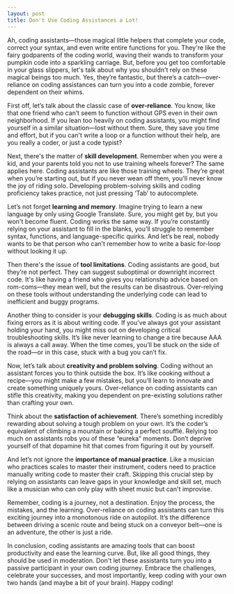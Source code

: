 ```yaml
---
layout: post
title: Don't Use Coding Assistances a Lot!
---
```


Ah, coding assistants—those magical little helpers that complete your code, correct your syntax, and even write entire functions for you. They're like the fairy godparents of the coding world, waving their wands to transform your pumpkin code into a sparkling carriage. But, before you get too comfortable in your glass slippers, let's talk about why you shouldn't rely on these magical beings too much. Yes, they’re fantastic, but there’s a catch—over-reliance on coding assistances can turn you into a code zombie, forever dependent on their whims.

First off, let’s talk about the classic case of **over-reliance**. You know, like that one friend who can’t seem to function without GPS even in their own neighborhood. If you lean too heavily on coding assistants, you might find yourself in a similar situation—lost without them. Sure, they save you time and effort, but if you can't write a loop or a function without their help, are you really a coder, or just a code typist?

Next, there's the matter of **skill development**. Remember when you were a kid, and your parents told you not to use training wheels forever? The same applies here. Coding assistants are like those training wheels. They’re great when you’re starting out, but if you never wean off them, you’ll never know the joy of riding solo. Developing problem-solving skills and coding proficiency takes practice, not just pressing ‘Tab’ to autocomplete.

Let’s not forget **learning and memory**. Imagine trying to learn a new language by only using Google Translate. Sure, you might get by, but you won't become fluent. Coding works the same way. If you’re constantly relying on your assistant to fill in the blanks, you’ll struggle to remember syntax, functions, and language-specific quirks. And let’s be real, nobody wants to be that person who can’t remember how to write a basic for-loop without looking it up.

Then there's the issue of **tool limitations**. Coding assistants are good, but they’re not perfect. They can suggest suboptimal or downright incorrect code. It's like having a friend who gives you relationship advice based on rom-coms—they mean well, but the results can be disastrous. Over-relying on these tools without understanding the underlying code can lead to inefficient and buggy programs.

Another thing to consider is your **debugging skills**. Coding is as much about fixing errors as it is about writing code. If you’ve always got your assistant holding your hand, you might miss out on developing critical troubleshooting skills. It’s like never learning to change a tire because AAA is always a call away. When the time comes, you’ll be stuck on the side of the road—or in this case, stuck with a bug you can’t fix.

Now, let’s talk about **creativity and problem solving**. Coding without an assistant forces you to think outside the box. It’s like cooking without a recipe—you might make a few mistakes, but you’ll learn to innovate and create something uniquely yours. Over-reliance on coding assistants can stifle this creativity, making you dependent on pre-existing solutions rather than crafting your own.

Think about the **satisfaction of achievement**. There’s something incredibly rewarding about solving a tough problem on your own. It’s the coder’s equivalent of climbing a mountain or baking a perfect soufflé. Relying too much on assistants robs you of these “eureka” moments. Don’t deprive yourself of that dopamine hit that comes from figuring it out by yourself.

And let’s not ignore the **importance of manual practice**. Like a musician who practices scales to master their instrument, coders need to practice manually writing code to master their craft. Skipping this crucial step by relying on assistants can leave gaps in your knowledge and skill set, much like a musician who can only play with sheet music but can't improvise.

Remember, coding is a journey, not a destination. Enjoy the process, the mistakes, and the learning. Over-reliance on coding assistants can turn this exciting journey into a monotonous ride on autopilot. It’s the difference between driving a scenic route and being stuck on a conveyor belt—one is an adventure, the other is just a ride.

In conclusion, coding assistants are amazing tools that can boost productivity and ease the learning curve. But, like all good things, they should be used in moderation. Don't let these assistants turn you into a passive participant in your own coding journey. Embrace the challenges, celebrate your successes, and most importantly, keep coding with your own two hands (and maybe a bit of your brain). Happy coding!
